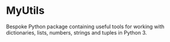# MyUtils
Bespoke Python package containing useful tools for working with dictionaries, lists, numbers, strings and tuples in Python 3.
